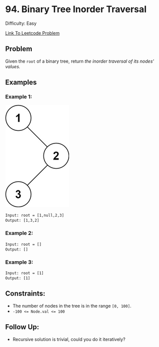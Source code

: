 # 94. Binary Tree Inorder Traversal
Difficulty: Easy

[Link To Leetcode Problem](https://leetcode.com/problems/binary-tree-inorder-traversal/)

## Problem
Given the `root` of a binary tree, return *the inorder traversal of its nodes' values.*

## Examples
### Example 1:
![example1](./example1.jpg)
```
Input: root = [1,null,2,3]
Output: [1,3,2]
```
### Example 2:
```
Input: root = []
Output: []
```
### Example 3:
```
Input: root = [1]
Output: [1]
```

## Constraints:
- The number of nodes in the tree is in the range `[0, 100]`.
- `-100 <= Node.val <= 100`

## Follow Up:
- Recursive solution is trivial, could you do it iteratively?